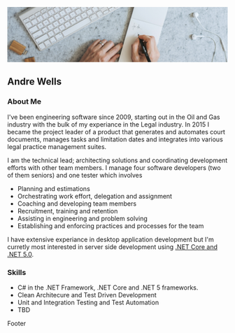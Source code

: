![Banner](images/banner.png)

## Andre Wells

### About Me

I've been engineering software since 2009, starting out in the Oil and Gas industry with the bulk of my experiance in the Legal industry.  In 2015 I became the project leader of a product that generates and automates court documents, manages tasks and limitation dates and integrates into various legal practice management suites.  

I am the technical lead; architecting solutions and coordinating development efforts with other team members. I manage four software developers (two of them seniors) and one tester which involves 
- Planning and estimations
- Orchestrating work effort, delegation and assignment
- Coaching and developing team members
- Recruitment, training and retention
- Assisting in engineering and problem solving
- Establishing and enforcing practices and processes for the team

I have extensive experiance in desktop application development but I'm curretly most interested in server side development using [.NET Core and .NET 5.0](https://dotnet.microsoft.com/).

### Skills

- C# in the .NET Framework, .NET Core and .NET 5 frameworks.
- Clean Architecure and Test Driven Development
- Unit and Integration Testing and Test Automation
- TBD

Footer
